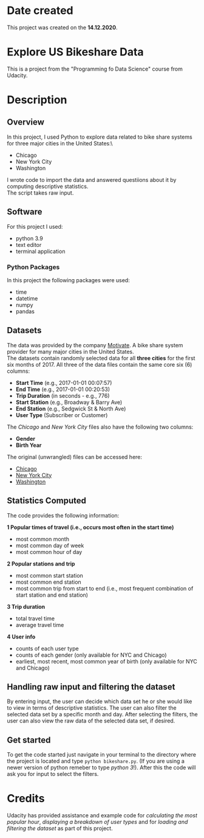 # Date created
This project was created on the **14.12.2020**.

# Explore US Bikeshare Data
This is a project from the "Programming fo Data Science" course from Udacity.

# Description

## Overview
In this project, I used Python to explore data related to bike share systems for three major cities in the United States:\
- Chicago
- New York City
- Washington

I wrote code to import the data and answered questiions about it by computing descriptive statistics.\
The script takes raw input.

## Software

For this project I used:
- python 3.9
- text editor
- terminal application

### Python Packages

In this project the following packages were used:

- time
- datetime
- numpy
- pandas  

## Datasets

The data was provided by the company [Motivate](https://www.motivateco.com/). A bike share system provider for many major cities in the United States.\
The datasets contain randomly selected data for all **three cities** for the first six months of 2017.  All three of the data files contain the same core six (6) columns:
- **Start Time** (e.g., 2017-01-01 00:07:57)
- **End Time** (e.g., 2017-01-01 00:20:53)
- **Trip Duration** (in seconds - e.g., 776)
- **Start Station** (e.g., Broadway & Barry Ave)
- **End Station** (e.g., Sedgwick St & North Ave)
- **User Type** (Subscriber or Customer)

The _Chicago_ and _New York City_ files also have the following two columns:

- **Gender**
- **Birth Year**

The original (unwrangled) files can be accessed here:
- [Chicago](https://www.divvybikes.com/system-data)
- [New York City](https://www.citibikenyc.com/system-data)
- [Washington](https://www.capitalbikeshare.com/system-data)

## Statistics Computed

The code provides the following information:

**1 Popular times of travel (i.e., occurs most often in the start time)**
- most common month
- most common day of week
- most common hour of day

**2 Popular stations and trip**
- most common start station
- most common end station
- most common trip from start to end (i.e., most frequent combination of start station and end station)

**3 Trip duration**
- total travel time
- average travel time

**4 User info**
- counts of each user type
- counts of each gender (only available for NYC and Chicago)
- earliest, most recent, most common year of birth (only available for NYC and Chicago)

## Handling raw input and filtering the dataset

By entering input, the user can decide which data set he or she would like to view in terms of descriptive statistics. The user can also filter the selected data set by a specific month and day. After selecting the filters, the user can also view the raw data of the selected data set, if desired.

## Get started

To get the code started just navigate in your terminal to the directory where the project is located
and type `python bikeshare.py`. (If you are using a newer version of python remeber to type _python 3_!).
After this the code will ask you for input to select the filters.

# Credits

Udacity has provided assistance and example code for _calculating the most popular hour_, _displaying a breakdown of user types_ and for _loading and filtering the dataset_ as part of this project.
